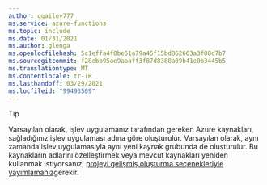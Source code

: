 ```yaml
---
author: ggailey777
ms.service: azure-functions
ms.topic: include
ms.date: 01/31/2021
ms.author: glenga
ms.openlocfilehash: 5c1effa4f0be61a79a45f15bd862663a3f88d7b7
ms.sourcegitcommit: f28ebb95ae9aaaff3f87d8388a09b41e0b3445b5
ms.translationtype: MT
ms.contentlocale: tr-TR
ms.lasthandoff: 03/29/2021
ms.locfileid: "99493509"
---
```

> [!TIP]
> Varsayılan olarak, işlev uygulamanız tarafından gereken Azure kaynakları, sağladığınız işlev uygulaması adına göre oluşturulur. Varsayılan olarak, aynı zamanda işlev uygulamasıyla aynı yeni kaynak grubunda de oluşturulur. Bu kaynakların adlarını özelleştirmek veya mevcut kaynakları yeniden kullanmak istiyorsanız, [projeyi gelişmiş oluşturma seçenekleriyle yayımlamanız](../articles/azure-functions/functions-develop-vs-code.md#enable-publishing-with-advanced-create-options)gerekir. 